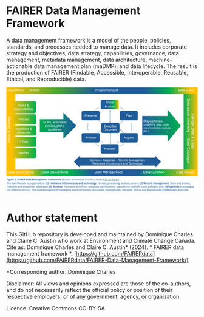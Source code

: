 # FAIRER Data Management Framework

A data management framework is a model of the people, policies, standards, and processes needed to manage data. It includes corporate strategy and objectives, data strategy, capabilities, governance, data management, metadata management, data architecture, machine-actionable data management plan (maDMP), and data lifecycle. The result is the production of FAIRER (Findable, Accessible, Interoperable, Reusable, Ethical, and Reproducible) data.

<img src="FAIRER Data Management Framework.png">

# Author statement
This GitHub repository is developed and maintained by Dominique Charles and Claire C. Austin who work at Environment and Climate Change Canada.
Cite as: Dominique Charles and Claire C. Austin* (2024). * FAIRER data management framework *. [https://github.com/FAIRERdata](https://github.com/FAIRERdata/FAIRER-Data-Management-Framework/)

*Corresponding author: Dominique Charles

Disclaimer: All views and opinions expressed are those of the co-authors, and do not necessarily reflect the official policy or position of their respective employers, or of any government, agency, or organization.

Licence: Creative Commons CC-BY-SA
